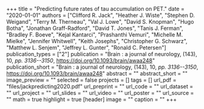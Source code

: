 +++
title = "Predicting future rates of tau accumulation on PET."
date = "2020-01-01"
authors = ["Clifford R. Jack", "Heather J. Wiste", "Stephen D. Weigand", "Terry M. Therneau", "Val J. Lowe", "David S. Knopman", "Hugo Botha", "Jonathan Graff-Radford", "David T. Jones", "Tanis J. Ferman", "Bradley F. Boeve", "Kejal Kantarci", "Prashanthi Vemuri", "Michelle M. Mielke", "Jennifer Whitwell", "Keith Josephs", "Christopher G. Schwarz", "Matthew L. Senjem", "Jeffrey L. Gunter", "Ronald C. Petersen"]
publication_types = ["2"]
publication = "Brain : a journal of neurology, (143), 10, _pp. 3136--3150_, https://doi.org/10.1093/brain/awaa248"
publication_short = "Brain : a journal of neurology, (143), 10, _pp. 3136--3150_, https://doi.org/10.1093/brain/awaa248"
abstract = ""
abstract_short = ""
image_preview = ""
selected = false
projects = []
tags = []
url_pdf = "files/jackpredicting2020.pdf"
url_preprint = ""
url_code = ""
url_dataset = ""
url_project = ""
url_slides = ""
url_video = ""
url_poster = ""
url_source = ""
math = true
highlight = true
[header]
image = ""
caption = ""
+++
